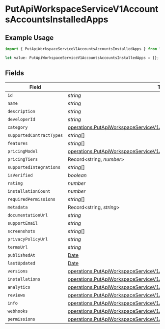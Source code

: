 # PutApiWorkspaceServiceV1AccountsAccountsInstalledApps

## Example Usage

```typescript
import { PutApiWorkspaceServiceV1AccountsAccountsInstalledApps } from "oppulence-backend-sdk/models/operations";

let value: PutApiWorkspaceServiceV1AccountsAccountsInstalledApps = {};
```

## Fields

| Field                                                                                                                                                              | Type                                                                                                                                                               | Required                                                                                                                                                           | Description                                                                                                                                                        |
| ------------------------------------------------------------------------------------------------------------------------------------------------------------------ | ------------------------------------------------------------------------------------------------------------------------------------------------------------------ | ------------------------------------------------------------------------------------------------------------------------------------------------------------------ | ------------------------------------------------------------------------------------------------------------------------------------------------------------------ |
| `id`                                                                                                                                                               | *string*                                                                                                                                                           | :heavy_minus_sign:                                                                                                                                                 | N/A                                                                                                                                                                |
| `name`                                                                                                                                                             | *string*                                                                                                                                                           | :heavy_minus_sign:                                                                                                                                                 | N/A                                                                                                                                                                |
| `description`                                                                                                                                                      | *string*                                                                                                                                                           | :heavy_minus_sign:                                                                                                                                                 | N/A                                                                                                                                                                |
| `developerId`                                                                                                                                                      | *string*                                                                                                                                                           | :heavy_minus_sign:                                                                                                                                                 | N/A                                                                                                                                                                |
| `category`                                                                                                                                                         | [operations.PutApiWorkspaceServiceV1AccountsAccountsCategory](../../models/operations/putapiworkspaceservicev1accountsaccountscategory.md)                         | :heavy_minus_sign:                                                                                                                                                 | N/A                                                                                                                                                                |
| `supportedContractTypes`                                                                                                                                           | *string*[]                                                                                                                                                         | :heavy_minus_sign:                                                                                                                                                 | N/A                                                                                                                                                                |
| `features`                                                                                                                                                         | *string*[]                                                                                                                                                         | :heavy_minus_sign:                                                                                                                                                 | N/A                                                                                                                                                                |
| `pricingModel`                                                                                                                                                     | [operations.PutApiWorkspaceServiceV1AccountsAccountsPricingModel](../../models/operations/putapiworkspaceservicev1accountsaccountspricingmodel.md)                 | :heavy_minus_sign:                                                                                                                                                 | N/A                                                                                                                                                                |
| `pricingTiers`                                                                                                                                                     | Record<string, *number*>                                                                                                                                           | :heavy_minus_sign:                                                                                                                                                 | N/A                                                                                                                                                                |
| `supportedIntegrations`                                                                                                                                            | *string*[]                                                                                                                                                         | :heavy_minus_sign:                                                                                                                                                 | N/A                                                                                                                                                                |
| `isVerified`                                                                                                                                                       | *boolean*                                                                                                                                                          | :heavy_minus_sign:                                                                                                                                                 | N/A                                                                                                                                                                |
| `rating`                                                                                                                                                           | *number*                                                                                                                                                           | :heavy_minus_sign:                                                                                                                                                 | N/A                                                                                                                                                                |
| `installationCount`                                                                                                                                                | *number*                                                                                                                                                           | :heavy_minus_sign:                                                                                                                                                 | N/A                                                                                                                                                                |
| `requiredPermissions`                                                                                                                                              | *string*[]                                                                                                                                                         | :heavy_minus_sign:                                                                                                                                                 | N/A                                                                                                                                                                |
| `metadata`                                                                                                                                                         | Record<string, *string*>                                                                                                                                           | :heavy_minus_sign:                                                                                                                                                 | N/A                                                                                                                                                                |
| `documentationUrl`                                                                                                                                                 | *string*                                                                                                                                                           | :heavy_minus_sign:                                                                                                                                                 | N/A                                                                                                                                                                |
| `supportEmail`                                                                                                                                                     | *string*                                                                                                                                                           | :heavy_minus_sign:                                                                                                                                                 | N/A                                                                                                                                                                |
| `screenshots`                                                                                                                                                      | *string*[]                                                                                                                                                         | :heavy_minus_sign:                                                                                                                                                 | N/A                                                                                                                                                                |
| `privacyPolicyUrl`                                                                                                                                                 | *string*                                                                                                                                                           | :heavy_minus_sign:                                                                                                                                                 | N/A                                                                                                                                                                |
| `termsUrl`                                                                                                                                                         | *string*                                                                                                                                                           | :heavy_minus_sign:                                                                                                                                                 | N/A                                                                                                                                                                |
| `publishedAt`                                                                                                                                                      | [Date](https://developer.mozilla.org/en-US/docs/Web/JavaScript/Reference/Global_Objects/Date)                                                                      | :heavy_minus_sign:                                                                                                                                                 | N/A                                                                                                                                                                |
| `lastUpdated`                                                                                                                                                      | [Date](https://developer.mozilla.org/en-US/docs/Web/JavaScript/Reference/Global_Objects/Date)                                                                      | :heavy_minus_sign:                                                                                                                                                 | N/A                                                                                                                                                                |
| `versions`                                                                                                                                                         | [operations.PutApiWorkspaceServiceV1AccountsAccountsResponse200Versions](../../models/operations/putapiworkspaceservicev1accountsaccountsresponse200versions.md)[] | :heavy_minus_sign:                                                                                                                                                 | N/A                                                                                                                                                                |
| `installations`                                                                                                                                                    | [operations.PutApiWorkspaceServiceV1AccountsAccountsInstallations](../../models/operations/putapiworkspaceservicev1accountsaccountsinstallations.md)[]             | :heavy_minus_sign:                                                                                                                                                 | N/A                                                                                                                                                                |
| `analytics`                                                                                                                                                        | [operations.PutApiWorkspaceServiceV1AccountsAccountsAnalytics](../../models/operations/putapiworkspaceservicev1accountsaccountsanalytics.md)[]                     | :heavy_minus_sign:                                                                                                                                                 | N/A                                                                                                                                                                |
| `reviews`                                                                                                                                                          | [operations.PutApiWorkspaceServiceV1AccountsAccountsReviews](../../models/operations/putapiworkspaceservicev1accountsaccountsreviews.md)[]                         | :heavy_minus_sign:                                                                                                                                                 | N/A                                                                                                                                                                |
| `info`                                                                                                                                                             | [operations.PutApiWorkspaceServiceV1AccountsAccountsInfo](../../models/operations/putapiworkspaceservicev1accountsaccountsinfo.md)                                 | :heavy_minus_sign:                                                                                                                                                 | N/A                                                                                                                                                                |
| `webhooks`                                                                                                                                                         | [operations.PutApiWorkspaceServiceV1AccountsAccountsWebhooks](../../models/operations/putapiworkspaceservicev1accountsaccountswebhooks.md)[]                       | :heavy_minus_sign:                                                                                                                                                 | N/A                                                                                                                                                                |
| `permissions`                                                                                                                                                      | [operations.PutApiWorkspaceServiceV1AccountsAccountsPermissions](../../models/operations/putapiworkspaceservicev1accountsaccountspermissions.md)[]                 | :heavy_minus_sign:                                                                                                                                                 | N/A                                                                                                                                                                |